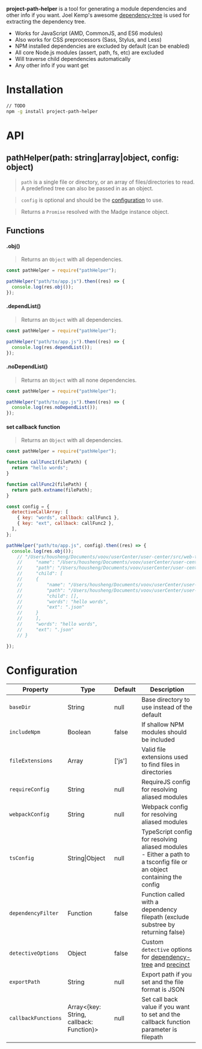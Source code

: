 **project-path-helper** is a tool for generating a module dependencies and other info if you want. Joel Kemp's awesome [dependency-tree](https://github.com/mrjoelkemp/node-dependency-tree) is used for extracting the dependency tree.

- Works for JavaScript (AMD, CommonJS, and ES6 modules)
- Also works for CSS preprocessors (Sass, Stylus, and Less)
- NPM installed dependencies are excluded by default (can be enabled)
- All core Node.js modules (assert, path, fs, etc) are excluded
- Will traverse child dependencies automatically
- Any other info if you want get

# Installation

```sh
// TODO
npm -g install project-path-helper
```

# API

## pathHelper(path: string|array|object, config: object)

> `path` is a single file or directory, or an array of files/directories to read. A predefined tree can also be passed in as an object.

> `config` is optional and should be the [configuration](#configuration) to use.

> Returns a `Promise` resolved with the Madge instance object.

## Functions

#### .obj()

> Returns an `Object` with all dependencies.

```javascript
const pathHelper = require("pathHelper");

pathHelper("path/to/app.js").then((res) => {
  console.log(res.obj());
});
```

#### .dependList()

> Returns an `Object` with all dependencies.

```javascript
const pathHelper = require("pathHelper");

pathHelper("path/to/app.js").then((res) => {
  console.log(res.dependList());
});
```

#### .noDependList()

> Returns an `Object` with all none dependencies.

```javascript
const pathHelper = require("pathHelper");

pathHelper("path/to/app.js").then((res) => {
  console.log(res.noDependList());
});
```

#### set callback function

> Returns an `Object` with all dependencies.

```javascript
const pathHelper = require("pathHelper");

function callFunc1(filePath) {
  return "hello words";
}

function callFunc2(filePath) {
  return path.extname(filePath);
}

const config = {
  detectiveCallArray: [
    { key: "words", callback: callFunc1 },
    { key: "ext", callback: callFunc2 },
  ],
};

pathHelper("path/to/app.js", config).then((res) => {
  console.log(res.obj());   
    // "/Users/housheng/Documents/voov/userCenter/user-center/src/web-tools/i18n/config.base.json": {
    //     "name": "/Users/housheng/Documents/voov/userCenter/user-center/src/web-tools/i18n/config.base.json",
    //     "path": "/Users/housheng/Documents/voov/userCenter/user-center/src/web-tools/i18n/config.base.json",
    //     "child": [
    //     {
    //         "name": "/Users/housheng/Documents/voov/userCenter/user-center/src/web-tools/i18n/config.base.json",
    //         "path": "/Users/housheng/Documents/voov/userCenter/user-center/src/web-tools/i18n/config.base.json",
    //         "child": [],
    //         "words": "hello words",
    //         "ext": ".json"
    //     }
    //     ],
    //     "words": "hello words",
    //     "ext": ".json"
    // }

});
```

# Configuration

| Property            | Type                                     | Default | Description                                                                                                                                                            |
| ------------------- | ---------------------------------------- | ------- | ---------------------------------------------------------------------------------------------------------------------------------------------------------------------- |
| `baseDir`           | String                                   | null    | Base directory to use instead of the default                                                                                                                           |
| `includeNpm`        | Boolean                                  | false   | If shallow NPM modules should be included                                                                                                                              |
| `fileExtensions`    | Array                                    | ['js']  | Valid file extensions used to find files in directories                                                                                                                |
| `requireConfig`     | String                                   | null    | RequireJS config for resolving aliased modules                                                                                                                         |
| `webpackConfig`     | String                                   | null    | Webpack config for resolving aliased modules                                                                                                                           |
| `tsConfig`          | String\|Object                           | null    | TypeScript config for resolving aliased modules - Either a path to a tsconfig file or an object containing the config                                                  |
| `dependencyFilter`  | Function                                 | false   | Function called with a dependency filepath (exclude substree by returning false)                                                                                       |
| `detectiveOptions`  | Object                                   | false   | Custom `detective` options for [dependency-tree](https://github.com/dependents/node-dependency-tree) and [precinct](https://github.com/dependents/node-precinct#usage) |
| `exportPath`        | String                                   | null    | Export path if you set and the file format is JSON                                                                                                                     |
| `callbackFunctions` | Array<{key: String, callback: Function}> | null    | Set call back value if you want to set and the callback function parameter is filepath                                                                                 |
